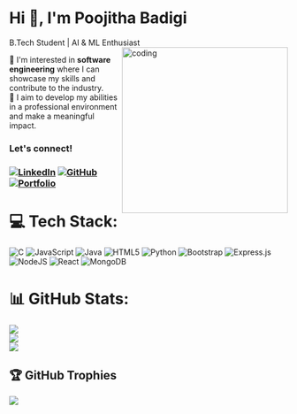<h1>Hi 👋, I'm Poojitha Badigi</h1>
B.Tech Student | AI & ML Enthusiast
<img align="right" alt="coding"  width="300" height="300" src="https://media1.giphy.com/media/v1.Y2lkPTc5MGI3NjExMnd1d3pxaHp4ZnAwNHh4NDg2ZGRxZTJubGt6bTRwNWF6eDhvM25qcCZlcD12MV9pbnRlcm5hbF9naWZfYnlfaWQmY3Q9cw/rqd9R3yaDy16a8kDC1/giphy.webp">

🌟 I'm interested in **software engineering** where I can showcase my skills and contribute to the industry.  
🚀 I aim to develop my abilities in a professional environment and make a meaningful impact.

<h3>Let's connect!<h3>

[![LinkedIn](https://img.icons8.com/color/48/000000/linkedin.png)](https://www.linkedin.com/) [![GitHub](https://img.icons8.com/material-outlined/48/000000/github.png)](https://github.com/) [![Portfolio](https://img.icons8.com/color/48/000000/domain.png)](https://your-portfolio-link.com)




# 💻 Tech Stack:
![C](https://img.shields.io/badge/c-%2300599C.svg?style=for-the-badge&logo=c&logoColor=white) ![JavaScript](https://img.shields.io/badge/javascript-%23323330.svg?style=for-the-badge&logo=javascript&logoColor=%23F7DF1E) ![Java](https://img.shields.io/badge/java-%23ED8B00.svg?style=for-the-badge&logo=openjdk&logoColor=white) ![HTML5](https://img.shields.io/badge/html5-%23E34F26.svg?style=for-the-badge&logo=html5&logoColor=white) ![Python](https://img.shields.io/badge/python-3670A0?style=for-the-badge&logo=python&logoColor=ffdd54) ![Bootstrap](https://img.shields.io/badge/bootstrap-%238511FA.svg?style=for-the-badge&logo=bootstrap&logoColor=white) ![Express.js](https://img.shields.io/badge/express.js-%23404d59.svg?style=for-the-badge&logo=express&logoColor=%2361DAFB) ![NodeJS](https://img.shields.io/badge/node.js-6DA55F?style=for-the-badge&logo=node.js&logoColor=white) ![React](https://img.shields.io/badge/react-%2320232a.svg?style=for-the-badge&logo=react&logoColor=%2361DAFB) ![MongoDB](https://img.shields.io/badge/MongoDB-%234ea94b.svg?style=for-the-badge&logo=mongodb&logoColor=white)
# 📊 GitHub Stats:
![](https://github-readme-stats.vercel.app/api?username=Poojitha3003&theme=dark&hide_border=false&include_all_commits=false&count_private=false)<br/>
![](https://github-readme-streak-stats.herokuapp.com/?user=Poojitha3003&theme=dark&hide_border=false)<br/>
![](https://github-readme-stats.vercel.app/api/top-langs/?username=Poojitha3003&theme=dark&hide_border=false&include_all_commits=false&count_private=false&layout=compact)

## 🏆 GitHub Trophies
![](https://github-profile-trophy.vercel.app/?username=Poojitha3003&theme=radical&no-frame=false&no-bg=true&margin-w=4)

